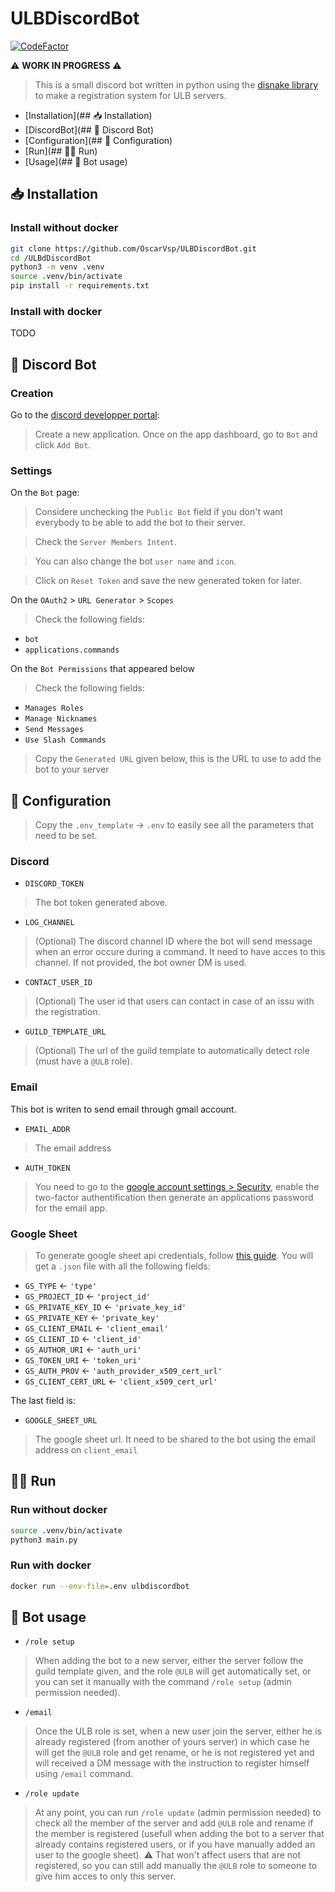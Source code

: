 # ULBDiscordBot

[![CodeFactor](https://www.codefactor.io/repository/github/oscarvsp/ulbdiscordbot/badge)](https://www.codefactor.io/repository/github/oscarvsp/ulbdiscordbot)

⚠️ **WORK IN PROGRESS** ⚠️

> This is a small discord bot written in python using the [disnake library](https://github.com/DisnakeDev/disnake) to make a registration system for ULB servers.

<!-- toc -->
- [Installation](## 📥 Installation)
- [DiscordBot](## 🤖 Discord Bot)
- [Configuration](## 🔐 Configuration)
- [Run](## 🏃🏼 Run)
- [Usage](## 💠 Bot usage)
<!-- toc stop -->
## 📥 Installation

### Install without docker

```bash
git clone https://github.com/OscarVsp/ULBDiscordBot.git
cd /ULBdDiscordBot
python3 -m venv .venv
source .venv/bin/activate
pip install -r requirements.txt
```

### Install with docker

TODO

## 🤖 Discord Bot

### Creation

Go to the [discord developper portal](https://discord.com/developers/applications):

> Create a new application. Once on the app dashboard, go to `Bot` and click `Add Bot`.

### Settings

On the `Bot` page:

> Considere unchecking the `Public Bot` field if you don't want everybody to be able to add the bot to their server.

> Check the `Server Members Intent`.

> You can also change the bot `user name` and `icon`.

> Click on `Reset Token` and save the new generated token for later.

On the `OAuth2` > `URL Generator` > `Scopes`

> Check the following fields:

- `bot`
- `applications.commands`

On the `Bot Permissions` that appeared below

> Check the following fields:

- `Manages Roles`
- `Manage Nicknames`
- `Send Messages`
- `Use Slash Commands`

> Copy the `Generated URL` given below, this is the URL to use to add the bot to your server

## 🔐 Configuration

> Copy the `.env_template` -> `.env` to easily see all the parameters that need to be set.

### Discord

- `DISCORD_TOKEN`

> The bot token generated above.

- `LOG_CHANNEL`

> (Optional) The discord channel ID where the bot will send message when an error occure during a command. It need to have acces to this channel. If not provided, the bot owner DM is used.

- `CONTACT_USER_ID`

> (Optional) The user id that users can contact in case of an issu with the registration.

- `GUILD_TEMPLATE_URL`

> (Optional) The url of the guild template to automatically detect role (must have a `@ULB` role).

### Email

This bot is writen to send email through gmail account.

- `EMAIL_ADDR`

> The email address

- `AUTH_TOKEN`

> You need to go to the [google account settings > Security](https://myaccount.google.com/security?hl=fr), enable the two-factor authentification then generate an applications password for the email app.

### Google Sheet

> To generate google sheet api credentials, follow [this guide](https://medium.com/@a.marenkov/how-to-get-credentials-for-google-sheets-456b7e88c430). You will get a `.json` file with all the following fields:

- `GS_TYPE` <- `'type'`
- `GS_PROJECT_ID` <- `'project_id'`
- `GS_PRIVATE_KEY_ID` <- `'private_key_id'`
- `GS_PRIVATE_KEY` <- `'private_key'`
- `GS_CLIENT_EMAIL` <- `'client_email'`
- `GS_CLIENT_ID` <- `'client_id'`
- `GS_AUTHOR_URI` <- `'auth_uri'`
- `GS_TOKEN_URI` <- `'token_uri'`
- `GS_AUTH_PROV` <- `'auth_provider_x509_cert_url'`
- `GS_CLIENT_CERT_URL` <- `'client_x509_cert_url'`

The last field is:

- `GOOGLE_SHEET_URL`

> The google sheet url. It need to be shared to the bot using the email address on `client_email`

## 🏃🏼 Run

### Run without docker

```bash
source .venv/bin/activate
python3 main.py
```

### Run with docker

```bash
docker run --env-file=.env ulbdiscordbot
```

## 💠 Bot usage

- `/role setup`

> When adding the bot to a new server, either the server follow the guild template given, and the role `@ULB` will get automatically set, or you can set it manually with the command `/role setup` (admin permission needed).

- `/email`

> Once the ULB role is set, when a new user join the server, either he is already registered (from another of yours server) in which case he will get the `@ULB` role and get rename, or he is not registered yet and will received a DM message with the instruction to register himself using `/email` command.

- `/role update`

> At any point, you can run `/role update` (admin permission needed) to check all the member of the server and add `@ULB` role and rename if the member is registered (usefull when adding the bot to a server that already contains registered users, or if you have manually added an user to the google sheet). ⚠️ That won't affect users that are not registered, so you can still add manually the `@ULB` role to someone to give him acces to only this server.
